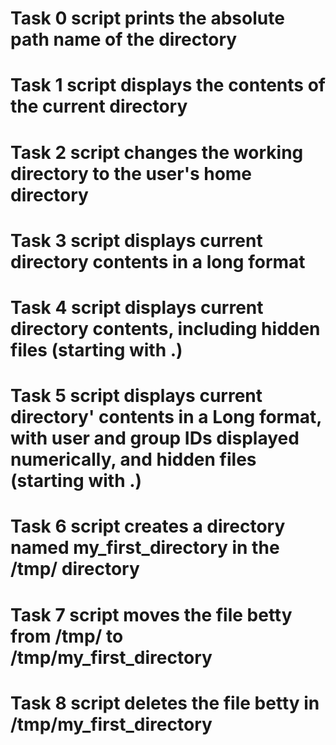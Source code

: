 # Task 0 script prints the absolute path name of the directory
# Task 1 script displays the contents of the current directory
# Task 2 script changes the working directory to the user's home directory
# Task 3 script displays current directory contents in a long format
# Task 4 script displays current directory contents, including hidden files (starting with .)
# Task 5 script displays current directory' contents in a Long format, with user and group IDs displayed numerically, and hidden files (starting with .)
# Task 6 script creates a directory named my_first_directory in the /tmp/ directory
# Task 7 script moves the file betty from /tmp/ to /tmp/my_first_directory
# Task 8 script deletes the file betty in /tmp/my_first_directory
